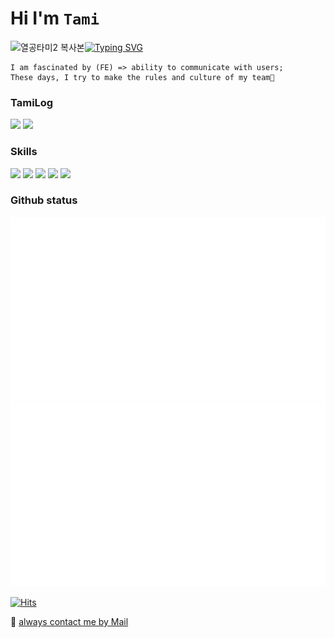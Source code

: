 # Hi I'm `Tami`
![열공타미2 복사본](https://user-images.githubusercontent.com/71919983/119519868-c2821500-bdb4-11eb-9f3b-071dc67c07c1.png)[![Typing SVG](https://readme-typing-svg.herokuapp.com?color=%2317C311&size=22&center=true&lines=To+be+a+flexible+Frontender++%7C+)](https://git.io/typing-svg)


```
I am fascinated by (FE) => ability to communicate with users;
These days, I try to make the rules and culture of my team💙
```

### TamiLog
<a href="https://rrecoder.tistory.com/"><img src="https://img.shields.io/badge/Tistory-323232?style=flat&logo=TV Time&logoColor=white"/></a>
<a href="https://velog.io/@tami"><img src="https://img.shields.io/badge/Velog-34E0A1?style=flat&logo=Vimeo&logoColor=white"/></a>


### Skills
<img src="https://img.shields.io/badge/JavaScript-F7DF1E?style=flat&logo=JavaScript&logoColor=white"/></a>
<img src="https://img.shields.io/badge/TypeScript-3178C6?style=flat&logo=TypeScript&logoColor=white"/></a>
<img src="https://img.shields.io/badge/React-61DAFB?style=flat&logo=React&logoColor=white"/></a>
<img src="https://img.shields.io/badge/Node.js-339933?style=flat&logo=Node.js&logoColor=white"/></a>
<img src="https://img.shields.io/badge/styled-DB7093?style=flat&logo=styled-components&logoColor=white"/></a>

### Github status

![ink-0 overview](https://github.com/ink-0/github-stats-transparent/blob/output/generated/overview.svg)
![ink-0 languages](https://github.com/ink-0/github-stats-transparent/blob/output/generated/languages.svg)

[![Hits](https://hits.seeyoufarm.com/api/count/incr/badge.svg?url=https%3A%2F%2Fgithub.com%2Fink-0&count_bg=%2379C83D&title_bg=%23555555&icon=&icon_color=%23E7E7E7&title=hits&edge_flat=false)](https://hits.seeyoufarm.com)

📮 [always contact me by Mail](mailto:dksud27@naver.com?subject=[GitHub]%20Source%20Han%20Sans)


<!--
**ink-0/ink-0** is a ✨ _special_ ✨ repository because its `README.md` (this file) appears on your GitHub profile.

Here are some ideas to get you started:

- 🔭 I’m currently working on ...
- 🌱 I’m currently learning ...
- 👯 I’m looking to collaborate on ...
- 🤔 I’m looking for help with ...
- 💬 Ask me about ...
- 📫 How to reach me: ...
- 😄 Pronouns: ...
- ⚡ Fun fact: ...
-->
